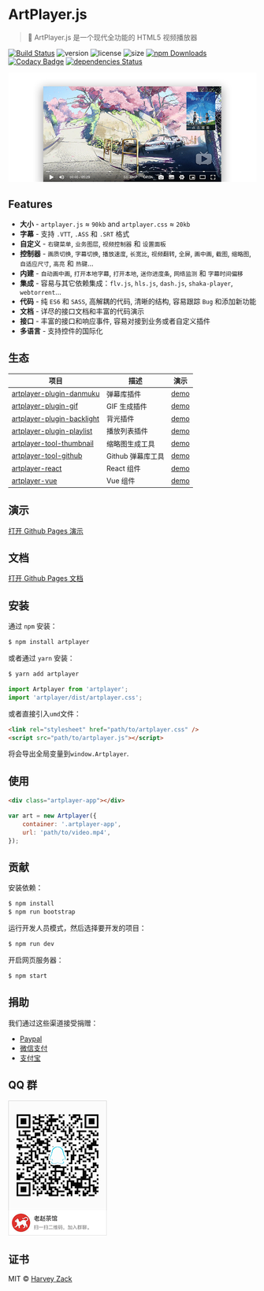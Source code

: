 # ArtPlayer.js

> :art: ArtPlayer.js 是一个现代全功能的 HTML5 视频播放器

[![Build Status](https://www.travis-ci.org/zhw2590582/ArtPlayer.svg?branch=master)](https://www.travis-ci.org/zhw2590582/ArtPlayer)
![version](https://badgen.net/npm/v/artplayer)
![license](https://badgen.net/npm/license/artplayer)
![size](https://badgen.net/bundlephobia/minzip/artplayer)
[![npm Downloads](https://img.shields.io/npm/dt/artplayer.svg)](https://www.npmjs.com/package/artplayer)
[![Codacy Badge](https://api.codacy.com/project/badge/Grade/354e9953b70a4791a5a46194d587c707)](https://www.codacy.com/app/zhw2590582/ArtPlayer?utm_source=github.com&utm_medium=referral&utm_content=zhw2590582/ArtPlayer&utm_campaign=Badge_Grade)
[![dependencies Status](https://david-dm.org/zhw2590582/artplayer/status.svg)](https://david-dm.org/zhw2590582/artplayer)

![Screenshot](./images/screenshot.png)

## Features

-   <b>大小</b> - `artplayer.js` ≈ `90kb` and `artplayer.css` ≈ `20kb`
-   <b>字幕</b> - 支持 `.VTT`, `.ASS` 和 `.SRT` 格式
-   <b>自定义</b> - `右键菜单`, `业务图层`, `视频控制器` 和 `设置面板`
-   <b>控制器</b> - `画质切换`, `字幕切换`, `播放速度`, `长宽比`, `视频翻转`, `全屏`, `画中画`, `截图`, `缩略图`, `自适应尺寸`, `高亮` 和 `热键`...
-   <b>内建</b> - `自动画中画`, `打开本地字幕`, `打开本地`, `迷你进度条`, `网络监测` 和 `字幕时间偏移`
-   <b>集成</b> - 容易与其它依赖集成：`flv.js`, `hls.js`, `dash.js`, `shaka-player`, `webtorrent`...
-   <b>代码</b> - 纯 `ES6` 和 `SASS`, 高解耦的代码, 清晰的结构, 容易跟踪 `Bug` 和添加新功能
-   <b>文档</b> - 详尽的接口文档和丰富的代码演示
-   <b>接口</b> - 丰富的接口和响应事件, 容易对接到业务或者自定义插件
-   <b>多语言</b> - 支持控件的国际化

## 生态

| 项目                                                                                                                  | 描述              | 演示                                                                                                                                                |
| --------------------------------------------------------------------------------------------------------------------- | ----------------- | --------------------------------------------------------------------------------------------------------------------------------------------------- |
| [artplayer-plugin-danmuku](https://github.com/zhw2590582/ArtPlayer/tree/master/packages/artplayer-plugin-danmuku)     | 弹幕库插件        | [demo](https://artplayer.org/?libs=.%2Funcompiled%2Fartplayer-plugin-danmuku.js&example=danmuku)                                                    |
| [artplayer-plugin-gif](https://github.com/zhw2590582/ArtPlayer/tree/master/packages/artplayer-plugin-gif)             | GIF 生成插件      | [demo](https://artplayer.org/?libs=.%2Funcompiled%2Fartplayer-plugin-gif.js&example=gif)                                                            |
| [artplayer-plugin-backlight](https://github.com/zhw2590582/ArtPlayer/tree/master/packages/artplayer-plugin-backlight) | 背光插件          | [demo](https://artplayer.org/?libs=.%2Funcompiled%2Fartplayer-plugin-backlight.js&example=backlight)                                                |
| [artplayer-plugin-playlist](https://github.com/zhw2590582/ArtPlayer/tree/master/packages/artplayer-plugin-playlist)   | 播放列表插件      | [demo](https://artplayer.org/?libs=.%2Funcompiled%2Fartplayer-plugin-playlist.js%0A.%2Funcompiled%2Fartplayer-plugin-playlist.css&example=playlist) |
| [artplayer-tool-thumbnail](https://github.com/zhw2590582/ArtPlayer/tree/master/packages/artplayer-tool-thumbnail)     | 缩略图生成工具    | [demo](https://artplayer.org/?libs=.%2Funcompiled%2Fartplayer-tool-thumbnail.js&example=thumbnail)                                                  |
| [artplayer-tool-github](https://github.com/zhw2590582/ArtPlayer/tree/master/packages/artplayer-tool-github)           | Github 弹幕库工具 | [demo](https://artplayer.org/?libs=.%2Funcompiled%2Fartplayer-tool-github.js%0A.%2Funcompiled%2Fartplayer-plugin-danmuku.js&example=github)         |  |
| [artplayer-react](https://github.com/zhw2590582/ArtPlayer/tree/master/packages/artplayer-react)                       | React 组件        | [demo](https://codesandbox.io/s/n74859y9rl)                                                                                                         |
| [artplayer-vue](https://github.com/zhw2590582/ArtPlayer/tree/master/packages/artplayer-vue)                           | Vue 组件          | [demo](https://codesandbox.io/s/6z76lm109n)                                                                                                         |

## 演示

[打开 Github Pages 演示](https://artplayer.org/)

## 文档

[打开 Github Pages 文档](https://artplayer.org/document)

## 安装

通过 `npm` 安装：

```bash
$ npm install artplayer
```

或者通过 `yarn` 安装：

```bash
$ yarn add artplayer
```

```js
import Artplayer from 'artplayer';
import 'artplayer/dist/artplayer.css';
```

或者直接引入`umd`文件：

```html
<link rel="stylesheet" href="path/to/artplayer.css" />
<script src="path/to/artplayer.js"></script>
```

将会导出全局变量到`window.Artplayer`.

## 使用

```html
<div class="artplayer-app"></div>
```

```js
var art = new Artplayer({
    container: '.artplayer-app',
    url: 'path/to/video.mp4',
});
```

## 贡献

安装依赖：

```bash
$ npm install
$ npm run bootstrap
```

运行开发人员模式，然后选择要开发的项目：

```bash
$ npm run dev
```

开启网页服务器：

```bash
$ npm start
```

## 捐助

我们通过这些渠道接受捐赠：

-   [Paypal](https://www.paypal.me/harveyzack)
-   [微信支付](./images/wechatpay.jpg)
-   [支付宝](./images/alipay.jpg)

## QQ 群

![QQ Group](./images/qqgroup.png)

## 证书

MIT © [Harvey Zack](https://sleepy.im/)
